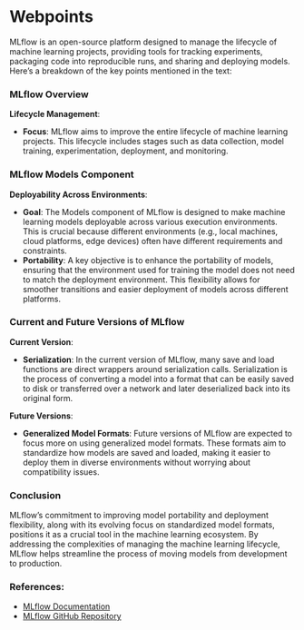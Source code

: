 # Webpoints

MLflow is an open-source platform designed to manage the lifecycle of machine learning projects, providing tools for tracking experiments, packaging code into reproducible runs, and sharing and deploying models. Here’s a breakdown of the key points mentioned in the text:

### **MLflow Overview**

**Lifecycle Management**:
- **Focus**: MLflow aims to improve the entire lifecycle of machine learning projects. This lifecycle includes stages such as data collection, model training, experimentation, deployment, and monitoring.

### **MLflow Models Component**

**Deployability Across Environments**:
- **Goal**: The Models component of MLflow is designed to make machine learning models deployable across various execution environments. This is crucial because different environments (e.g., local machines, cloud platforms, edge devices) often have different requirements and constraints.
- **Portability**: A key objective is to enhance the portability of models, ensuring that the environment used for training the model does not need to match the deployment environment. This flexibility allows for smoother transitions and easier deployment of models across different platforms.

### **Current and Future Versions of MLflow**

**Current Version**:
- **Serialization**: In the current version of MLflow, many save and load functions are direct wrappers around serialization calls. Serialization is the process of converting a model into a format that can be easily saved to disk or transferred over a network and later deserialized back into its original form.

**Future Versions**:
- **Generalized Model Formats**: Future versions of MLflow are expected to focus more on using generalized model formats. These formats aim to standardize how models are saved and loaded, making it easier to deploy them in diverse environments without worrying about compatibility issues.

### **Conclusion**

MLflow’s commitment to improving model portability and deployment flexibility, along with its evolving focus on standardized model formats, positions it as a crucial tool in the machine learning ecosystem. By addressing the complexities of managing the machine learning lifecycle, MLflow helps streamline the process of moving models from development to production.

### **References**:
- [MLflow Documentation](https://mlflow.org/docs/latest/index.html)
- [MLflow GitHub Repository](https://github.com/mlflow/mlflow)
